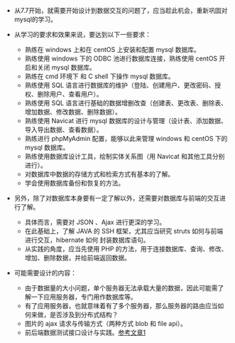* 从7.7开始，就需要开始设计到数据交互的问题了，应当趁此机会，重新巩固对mysql的学习。
* 从学习的要求和效果来说，要达到以下一些要求：
	* 熟练在 windows 上和在 centOS 上安装和配置 mysql 数据库。
	* 熟练使用 windows 下的 ODBC 池进行数据库连接，熟练使用 centOS 开启和关闭 mysql 数据库。
	* 熟练在 cmd 环境下 和 C shell 下操作 mysql 数据库。
	* 熟练使用 SQL 语言进行数据库的维护（登陆、创建用户、更改密码、授权、删除用户、查看用户）。
	* 熟练使用 SQL 语言进行基础的数据增删改查（创建表、更改表、删除表、增加数据、修改数据、删除数据）。
	* 熟练使用 Navicat 进行 mysql 数据库的设计与管理（设计表、添加数据、导入导出数据、查看数据）。
	* 熟练进行 phpMyAdmin 配置，能够以此来管理 windows 和 centOS 下的 mysql 数据库。
	* 熟练使用数据库设计工具，绘制实体关系图（用 Navicat 和其他工具分别进行）。
	* 对数据库中数据的存储方式和检索方式有基本的了解。
	* 学会使用数据库备份和恢复的方法。

* 另外，除了对数据库本身要有一定了解以外，还需要对数据库与前端的交互进行了解。
	* 具体而言，需要对 JSON 、Ajax 进行更深的学习。
	* 在此基础上，了解 JAVA 的 SSH 框架，尤其应当研究 struts 如何与前端进行交互，hibernate 如何
	封装数据库语句。
	* 从实践的角度，应当先使用 PHP 的方法，用于连接数据库、查询、修改、增加、删除数据，并给前端返回数据。

* 可能需要设计的内容： 
	* 由于数据量的大小问题，单个服务器无法承载大量的数据，因此可能需了解一下应用服务器，专门用作数据库等。
	* 有了应用服务器，也就意味着有了多个服务器，那么服务器的路由应当如何来做，是否涉及到分布式结构？
	* 图片的 ajax 请求与传输方式（两种方式 blob 和 file api）。
	* 前后端数据测试接口设计与实践。[参考文章1](https://www.cnblogs.com/feng0815/p/7509541.html)